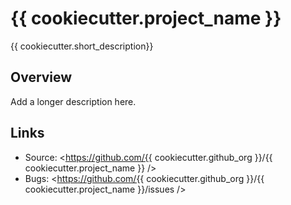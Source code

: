 # {{ cookiecutter.project_name }}

{{ cookiecutter.short_description}}

## Overview

Add a longer description here.

## Links

-   Source: <https://github.com/{{ cookiecutter.github_org }}/{{  cookiecutter.project_name }} />
-   Bugs: <https://github.com/{{ cookiecutter.github_org }}/{{ cookiecutter.project_name }}/issues />

